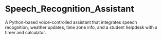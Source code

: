 # Speech_Recognition_Assistant
A Python-based voice-controlled assistant that integrates speech recognition, weather updates, time zone info, and a student helpdesk with a timer and calculator.
